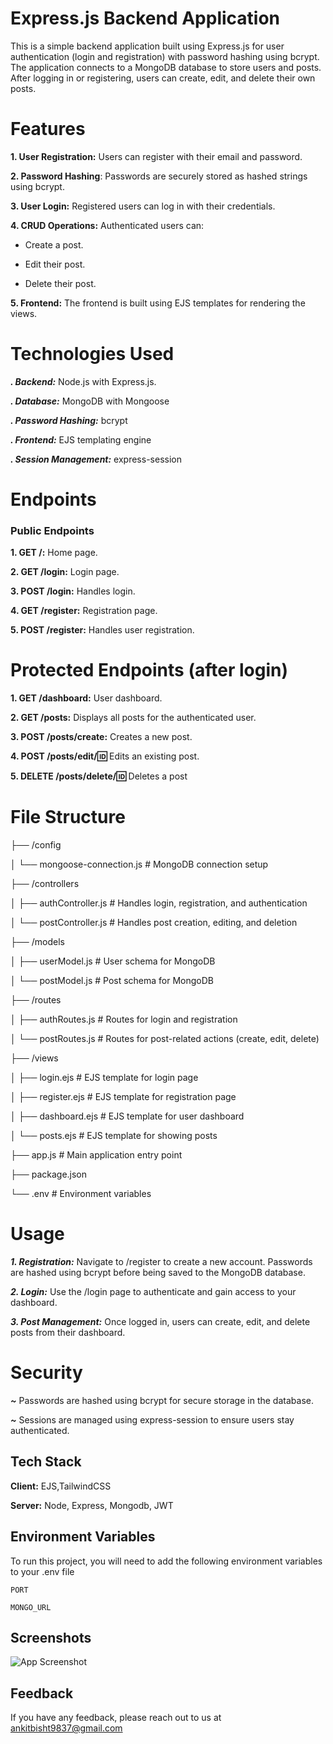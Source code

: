 


# Express.js Backend Application
This is a simple backend application built using Express.js for user authentication (login and registration) with password hashing using bcrypt. The application connects to a MongoDB database to store users and posts. After logging in or registering, users can create, edit, and delete their own posts.

# Features
**1. User Registration:**  Users can register with their email and password.

**2. Password Hashing**: Passwords are securely stored as hashed strings using bcrypt.

**3. User Login:** Registered users can log in with their credentials.

**4. CRUD Operations:** Authenticated users can:
                
- Create a post.

- Edit their post.

- Delete their post.

**5. Frontend:** The frontend is built using EJS templates for rendering the views.

# Technologies Used

***. Backend:*** Node.js with Express.js.

***. Database:*** MongoDB with Mongoose

***. Password Hashing:*** bcrypt

***. Frontend:*** EJS templating engine

***. Session Management:*** express-session

# Endpoints
### Public Endpoints
**1. GET /:** Home page.

**2. GET /login:** Login page.

**3. POST /login:** Handles login.

**4. GET /register:** Registration page.

**5. POST /register:** Handles user registration.

# Protected Endpoints (after login)
**1. GET /dashboard:** User dashboard.

**2. GET /posts:** Displays all posts for the authenticated user.

**3. POST /posts/create:** Creates a new post.

**4. POST /posts/edit/:id:** Edits an existing post.

**5. DELETE /posts/delete/:id:** Deletes a post

# File Structure

├── /config

│   └── mongoose-connection.js  # MongoDB connection setup

├── /controllers

│   ├── authController.js       # Handles login, registration, and authentication

│   └── postController.js       # Handles post creation, editing, and deletion

├── /models

│   ├── userModel.js            # User schema for MongoDB

│   └── postModel.js            # Post schema for MongoDB

├── /routes

│   ├── authRoutes.js           # Routes for login and registration

│   └── postRoutes.js           # Routes for post-related actions (create, edit, delete)

├── /views

│   ├── login.ejs               # EJS template for login page

│   ├── register.ejs            # EJS template for registration page

│   ├── dashboard.ejs           # EJS template for user dashboard

│   └── posts.ejs               # EJS template for showing posts

├── app.js                      # Main application entry point

├── package.json

└── .env                        # Environment variables
 


# Usage

***1. Registration:*** Navigate to /register to create a new account. Passwords are hashed using bcrypt before being saved to the MongoDB database.

***2. Login:*** Use the /login page to authenticate and gain access to your dashboard.

***3. Post Management:*** Once logged in, users can create, edit, and delete posts from their dashboard.

# Security
***~*** Passwords are hashed using bcrypt for secure storage in the database.

***~*** Sessions are managed using express-session to ensure users stay authenticated.

## Tech Stack

**Client:** EJS,TailwindCSS

**Server:** Node, Express, Mongodb, JWT


## Environment Variables

To run this project, you will need to add the following environment variables to your .env file

`PORT`

`MONGO_URL`


## Screenshots

![App Screenshot](https://via.placeholder.com/468x300?text=App+Screenshot+Here)


## Feedback

If you have any feedback, please reach out to us at ankitbisht9837@gmail.com


